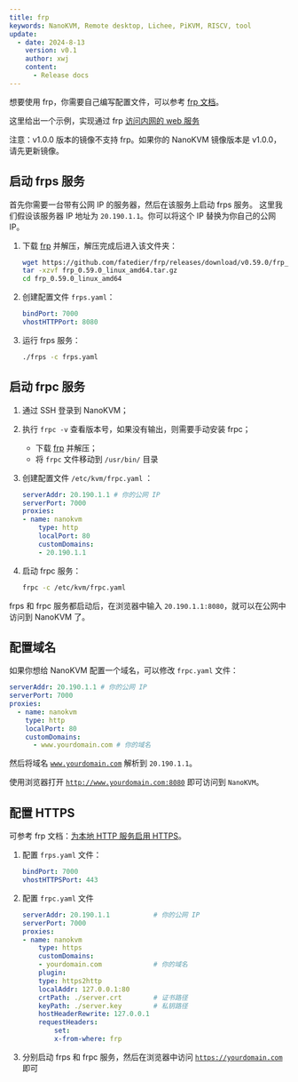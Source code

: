 ```yaml
---
title: frp
keywords: NanoKVM, Remote desktop, Lichee, PiKVM, RISCV, tool
update:
  - date: 2024-8-13
    version: v0.1
    author: xwj
    content:
      - Release docs
---
```


想要使用 frp，你需要自己编写配置文件，可以参考 [frp 文档](https://gofrp.org)。

这里给出一个示例，实现通过 frp [访问内网的 web 服务](https://gofrp.org/zh-cn/docs/examples/vhost-http/)

注意：v1.0.0 版本的镜像不支持 frp。如果你的 NanoKVM 镜像版本是 v1.0.0，请先更新镜像。

## 启动 frps 服务

首先你需要一台带有公网 IP 的服务器，然后在该服务上启动 frps 服务。
这里我们假设该服务器 IP 地址为 `20.190.1.1`。你可以将这个 IP 替换为你自己的公网 IP。

1. 下载 [frp](https://github.com/fatedier/frp/releases/download/v0.59.0/frp_0.59.0_linux_riscv64.tar.gzf) 并解压，解压完成后进入该文件夹：

    ```bash
    wget https://github.com/fatedier/frp/releases/download/v0.59.0/frp_0.59.0_linux_riscv64.tar.gz
    tar -xzvf frp_0.59.0_linux_amd64.tar.gz
    cd frp_0.59.0_linux_amd64
    ```

1. 创建配置文件 `frps.yaml`：

    ```yaml
    bindPort: 7000
    vhostHTTPPort: 8080
    ```

1. 运行 frps 服务：

    ```bash
    ./frps -c frps.yaml
    ```

## 启动 frpc 服务

1. 通过 SSH 登录到 NanoKVM；
1. 执行 `frpc -v` 查看版本号，如果没有输出，则需要手动安装 frpc；
    - 下载 [frp](https://github.com/fatedier/frp/releases/download/v0.59.0/frp_0.59.0_linux_riscv64.tar.gzf) 并解压；
    - 将 `frpc` 文件移动到 `/usr/bin/` 目录

1. 创建配置文件 `/etc/kvm/frpc.yaml` ：

    ```yaml
    serverAddr: 20.190.1.1 # 你的公网 IP
    serverPort: 7000
    proxies:
    - name: nanokvm
        type: http
        localPort: 80
        customDomains:
        - 20.190.1.1
    ```

1. 启动 frpc 服务：

    ```bash
    frpc -c /etc/kvm/frpc.yaml
    ```

frps 和 frpc 服务都启动后，在浏览器中输入 `20.190.1.1:8080`，就可以在公网中访问到 NanoKVM 了。

## 配置域名

如果你想给 NanoKVM 配置一个域名，可以修改 `frpc.yaml` 文件：

```yaml
serverAddr: 20.190.1.1 # 你的公网 IP
serverPort: 7000
proxies:
  - name: nanokvm
    type: http
    localPort: 80
    customDomains:
      - www.yourdomain.com # 你的域名
```

然后将域名 [`www.yourdomain.com`](http://www.yourdomain.com) 解析到 `20.190.1.1`。

使用浏览器打开 [`http://www.yourdomain.com:8080`](http://www.yourdomain.com:8080/) 即可访问到 `NanoKVM`。

## 配置 HTTPS

可参考 frp 文档：[为本地 HTTP 服务启用 HTTPS](https://gofrp.org/zh-cn/docs/examples/https2http/)。

1. 配置 `frps.yaml` 文件：

    ```yaml
    bindPort: 7000
    vhostHTTPSPort: 443
    ```

1. 配置 `frpc.yaml` 文件

    ```yaml
    serverAddr: 20.190.1.1           # 你的公网 IP
    serverPort: 7000
    proxies:
    - name: nanokvm
        type: https
        customDomains:
        - yourdomain.com             # 你的域名
        plugin:
        type: https2http
        localAddr: 127.0.0.1:80
        crtPath: ./server.crt        # 证书路径
        keyPath: ./server.key        # 私钥路径
        hostHeaderRewrite: 127.0.0.1
        requestHeaders:
            set:
            x-from-where: frp
    ```

1. 分别启动 frps 和 frpc 服务，然后在浏览器中访问 [`https://yourdomain.com`](https://yourdomain.com) 即可

